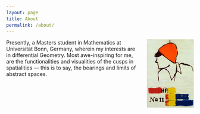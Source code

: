 ```yaml
---
layout: page
title: About
permalink: /about/
---
```


<a href="/img/plackard.jpg"><img src="/img/plackard_cropped.jpg" style="float:right;width:25%;padding-left:20px;"></a>
Presently, a Masters student in Mathematics at Universität Bonn, Germany, wherein my interests are in differential Geometry.  Most awe-inspiring for me, are the functionalities and visualities of the cusps in spatialities &mdash; this is to say, the bearings and limits of abstract spaces.
